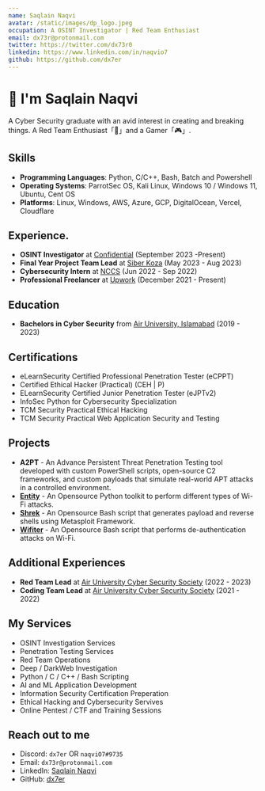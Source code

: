 ```yaml
---
name: Saqlain Naqvi
avatar: /static/images/dp_logo.jpeg
occupation: A OSINT Investigator | Red Team Enthusiast
email: dx73r@protonmail.com
twitter: https://twitter.com/dx73r0
linkedin: https://www.linkedin.com/in/naqvio7
github: https://github.com/dx7er
---
```


# 👋 I'm Saqlain Naqvi

A Cyber Security graduate with an avid interest in creating and breaking things. A Red Team Enthusiast「👾」and a Gamer「🎮」.  

## Skills

- **Programming Languages**: Python, C/C++, Bash, Batch and Powershell
- **Operating Systems**: ParrotSec OS, Kali Linux, Windows 10 / Windows 11, Ubuntu, Cent OS
- **Platforms**: Linux, Windows, AWS, Azure, GCP, DigitalOcean, Vercel, Cloudflare

## Experience.

- **OSINT Investigator** at <a href="https://www.linkedin.com/company/confidentialcompany/">Confidential</a> (September 2023 -Present)
- **Final Year Project Team Lead** at <a href="https://nastp.gov.pk/alpha">Siber Koza</a> (May 2023 - Aug 2023)
- **Cybersecurity Intern** at <a href="https://nccs.pk/">NCCS</a> (Jun 2022 - Sep 2022)
- **Professional Freelancer** at <a href="https://www.upwork.com/">Upwork</a> (December 2021 - Present)

## Education

- **Bachelors in Cyber Security** from [Air University, Islamabad](https://au.edu.pk/) (2019 - 2023)

## Certifications

- eLearnSecurity Certified Professional Penetration Tester (eCPPT)
- Certified Ethical Hacker (Practical) (CEH | P)
- ELearnSecurity Certified Junior Penetration Tester (eJPTv2)
- InfoSec Python for Cybersecurity Specialization
- TCM Security Practical Ethical Hacking
- TCM Security Practical Web Application Security and Testing

## Projects

- **A2PT** - An Advance Persistent Threat Penetration Testing tool developed with custom PowerShell scripts, open-source C2 frameworks, and custom payloads that simulate real-world APT attacks in a controlled environment.
- [**Entity**](https://github.com/dx7er/Entity) - An Opensource Python toolkit to perform different types of Wi-Fi attacks.
- [**Shrek**](https://github.com/dx7er/Shrek) - An Opensource Bash script that generates payload and reverse shells using Metasploit Framework.
- [**Wifiter**](https://github.com/dx7er/Wifiter) - An Opensource Bash script that performs de-authentication attacks on Wi-Fi.

## Additional Experiences

- **Red Team Lead** at [Air University Cyber Security Society](https://www.au.edu.pk/pages/Faculties/Computing_AI/Cyber_Security/dept_cyber_security_society.aspx) (2022 - 2023)
- **Coding Team Lead** at [Air University Cyber Security Society](https://www.au.edu.pk/pages/Faculties/Computing_AI/Cyber_Security/dept_cyber_security_society.aspx) (2021 - 2022)

## My Services

- OSINT Investigation Services
- Penetration Testing Services
- Red Team Operations
- Deep / DarkWeb Investigation
- Python / C / C++ / Bash Scripting
- AI and ML Application Development
- Information Security Certification Preperation
- Ethical Hacking and Cybersecurity Servives
- Online Pentest / CTF and Training Sessions

## Reach out to me

- Discord: `dx7er` OR `naqviO7#9735`
- Email: `dx73r@protonmail.com`
- LinkedIn: [Saqlain Naqvi](https://www.linkedin.com/in/naqvio7/)
- GitHub: [dx7er](https://github.com/dx7er)
